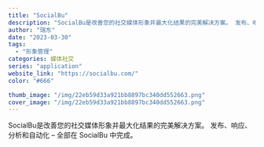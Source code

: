 ```yaml
---
title: "SocialBu"
description: "SocialBu是改善您的社交媒体形象并最大化结果的完美解决方案。 发布、响应、分析和自动化 – 全部在 SocialB"
author: "瑞东"
date: "2023-03-30"
tags:
  - "形象管理"
categories: 媒体社交
series: "application"
website_link: "https://socialbu.com/"
color: "#666"

thumb_image: "/img/22eb59d33a921bb8897bc340dd552663.png"
cover_image: "/img/22eb59d33a921bb8897bc340dd552663.png"
---
```


SocialBu是改善您的社交媒体形象并最大化结果的完美解决方案。 发布、响应、分析和自动化 – 全部在 SocialBu 中完成。